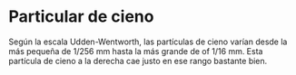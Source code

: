 # Particular de cieno

Según la escala Udden-Wentworth, las partículas de cieno varían desde la más
pequeña de 1/256 mm hasta la más grande de of 1/16 mm. Esta partícula de cieno a
la derecha cae justo en ese rango bastante bien.
